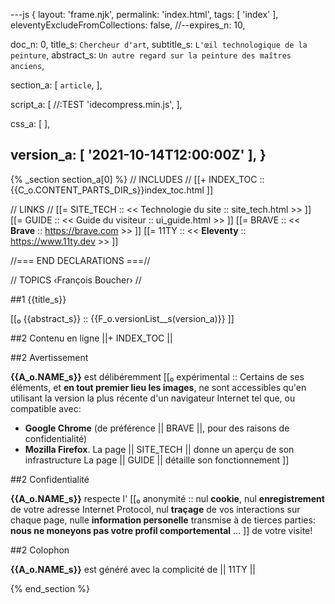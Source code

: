 ---js
{
  layout:    'frame.njk',
  permalink: 'index.html',
  tags:      [ 'index' ],
  eleventyExcludeFromCollections: false,
  //--expires_n: 10,


  doc_n:      0,
  title_s:    `Chercheur d'art`,
  subtitle_s: `L'œil technologique de la peinture`,
  abstract_s: `Un autre regard sur la peinture des maîtres anciens`,

  section_a:
  [
    `article`,
  ],

  script_a:
  [
    //:TEST 'idecompress.min.js',
  ],

  css_a:
  [
  ],

  version_a:
  [
    '2021-10-14T12:00:00Z'
  ],
}
---
{% _section section_a[0] %}
//  INCLUDES  //
[[+  INDEX_TOC  ::  {{C_o.CONTENT_PARTS_DIR_s}}index_toc.html  ]]

//  LINKS  //
[[=  SITE_TECH  ::  <<  Technologie du site  ::  site_tech.html  >>  ]]
[[=  GUIDE      ::  <<  Guide du visiteur  ::  ui_guide.html  >>  ]]
[[=  BRAVE      ::  <<  **Brave**  ::  https://brave.com  >>  ]]
[[=  11TY       ::  <<  **Eleventy**  ::  https://www.11ty.dev  >>  ]]

//=== END DECLARATIONS ===//

//  TOPICS
‹François Boucher›
//




##1 {{title_s}}

[[₀  {{abstract_s}}  ::
{{F_o.versionList__s(version_a)}}  ]]




##2 Contenu en ligne
||+  INDEX_TOC  ||




##2 Avertissement

 **{{A_o.NAME_s}}** est délibéremment 
[[₀  expérimental  ::
Certains de ses éléments, et **en tout premier lieu les images**, ne sont accessibles qu'en utilisant la version la plus récente d'un navigateur Internet tel que, ou compatible avec:
- **Google Chrome** (de préférence ||  BRAVE  ||, pour des raisons de confidentialité)
- **Mozilla Firefox**.
La page ||  SITE_TECH  || donne un aperçu de son infrastructure
La page ||  GUIDE  || détaille son fonctionnement  ]]




##2 Confidentialité

 **{{A_o.NAME_s}}** respecte l'
[[₀  anonymité  ::
nul **cookie**,
nul **enregistrement** de votre adresse Internet Protocol,
nul **traçage** de vos interactions sur chaque page,
nulle **information personelle** transmise à de tierces parties:
&nbsp;
 **nous ne moneyons pas votre profil comportemental** &hellip;  ]]
de votre visite!




##2 Colophon

 **{{A_o.NAME_s}}** est généré avec la complicité de ||  11TY  ||

{% end_section %}

